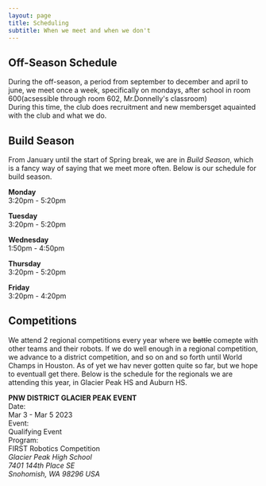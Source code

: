 ```yaml
---
layout: page
title: Scheduling
subtitle: When we meet and when we don't
---
```


## Off-Season Schedule  
During the off-season, a period from september to december and april to june, we meet once a week, specifically on mondays, after school in room 600(acsessible through room 602, Mr.Donnelly's classroom)  
During this time, the club does recruitment and new membersget aquainted with the club and what we do.  

## Build Season  
From January until the start of Spring break, we are in *Build Season*, which is a fancy way of saying that we meet more often. Below is our schedule for build season.  
  
**Monday**  
3:20pm - 5:20pm

**Tuesday**  
3:20pm - 5:20pm

**Wednesday**  
1:50pm - 4:50pm

**Thursday**  
3:20pm - 5:20pm

**Friday**  
3:20pm - 4:20pm  

## Competitions  
We attend 2 regional competitions every year where we ~~battle~~ comepte with other teams and their robots. If we do well enough in a regional competition, we advance to a district competition, and so on and so forth until World Champs in Houston. As of yet we hav never gotten quite so far, but we hope to eventuall get there. Below is the schedule for the regionals we are attending this year, in Glacier Peak HS and Auburn HS.  
  
**PNW DISTRICT GLACIER PEAK EVENT**  
Date:  
Mar 3 - Mar 5 2023  
Event:  
Qualifying Event  
Program:  
FIRST Robotics Competition  
*Glacier Peak High School  
7401 144th Place SE  
Snohomish, WA 98296 USA*    
